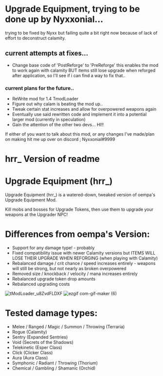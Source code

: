 # Upgrade Equipment, trying to be done up by Nyxxonial...
trying to be fixed by Nyxx but failing quite a bit right now because of lack of effort to deconstruct calamity.

## current attempts at fixes...
- Change base code of 'PostReforge' to 'PreReforge' this enables the mod to work again with calamity BUT items still lose upgrade when reforged after application, so I'll see if i can find a way to fix that..

### current plans for the future..
- ReWrite mod for 1.4 TmodLoader
- Figure out why calam is beating the mod up..
- Tweak certain stat increases and allow for overpowered weapons again
- Eventually use said rewritten code and implement it into a potential larger mod (currently in speculation)
- Gain the attention of the other two devs...  HI!!

If either of you want to talk about this mod, or any changes I've made/plan on making hit me up over on discord ; Nyxxonial#9999

# hrr_ Version of readme
# Upgrade Equipment (hrr\_)

Upgrade Equipment (hrr_) is a watered-down, tweaked version of oempa's Upgrade Equipment Mod.

Kill mobs and bosses for Upgrade Tokens, then use them to upgrade your weapons at the Upgrader NPC!

# Differences from oempa's Version:
- Support for any damage type! - probably
- Fixed compatibility issue with newer Calamity versions but ITEMS WILL LOSE THEIR UPGRADE WHEN REFORGING (when playing with Calamity)
- Rebalanced damage / crit chance / speed increases entirely - weapons will still be strong, but not nearly as broken overpowered
- Removed size / knockback / velocity / mana increases entirely
- Rebalanced upgrade token drop amounts
- Rebalanced upgrading costs

![tModLoader_u8ZvdFLDXF](https://user-images.githubusercontent.com/4664921/159839712-4cbb6fb9-0e57-41d0-813d-4e16ad3d8946.gif)
![ezgif com-gif-maker (6)](https://user-images.githubusercontent.com/4664921/159982099-54af31b7-b8be-42c2-99f3-dd3f1aa5fe6a.gif)

# Tested damage types: 
- Melee / Ranged / Magic / Summon / Throwing (Terraria)
- Rogue (Calamity)
- Sentry (Expanded Sentries)
- Void (Secrets of the Shadows)
- Telekinetic (Esper Class)
- Click (Clicker Class)
- Aura (Aura Class)
- Symphonic / Radiant / Throwing (Thorium)
- Chemical / Gambling / Shamanic (Orchid)
